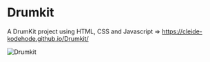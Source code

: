 # Drumkit
A DrumKit  project using HTML, CSS and Javascript   ⇒       https://cleide-kodehode.github.io/Drumkit/

![Drumkit](https://user-images.githubusercontent.com/113598976/220614627-d6b3bca6-f622-4274-9c2d-8d80944e0922.png)
